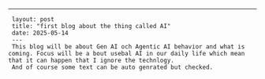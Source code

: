   ---
     layout: post
     title: "first blog about the thing called AI"
     date: 2025-05-14
     ---
     This blog will be about Gen AI och Agentic AI behavior and what is coming. Focus will be a bout usebal AI in our daily life which mean that it can happen that I ignore the technlogy.
     And of course some text can be auto genrated but checked.
     

